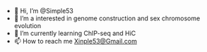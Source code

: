 - 👋 Hi, I’m @Simple53
- 👀 I’m a interested in genome construction and sex chromosome evolution
- 🌱 I’m currently learning ChIP-seq and HiC
- 📫 How to reach me Xinple53@Gmail.com

<!---
Simple53/Simple53 is a ✨ special ✨ repository because its `README.md` (this file) appears on your GitHub profile.
You can click the Preview link to take a look at your changes.
--->
